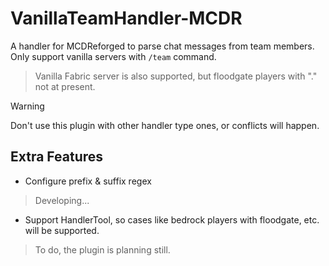 # VanillaTeamHandler-MCDR
A handler for MCDReforged to parse chat messages from team members. Only support vanilla servers with `/team` command.
> Vanilla Fabric server is also supported, but floodgate players with "." not at present.

> [!WARNING]
> Don't use this plugin with other handler type ones, or conflicts will happen.

## Extra Features
- Configure prefix & suffix regex
> Developing...
- Support HandlerTool, so cases like bedrock players with floodgate, etc. will be supported.
> To do, the plugin is planning still.
